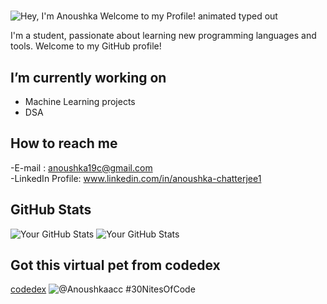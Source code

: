 #
<img src="https://readme-typing-svg.demolab.com?font=Operator+Mono&size=37&duration=2800&pause=2000&color=FAFAFA&center=true&vCenter=true&width=940&height=50&lines=Hello%2C+ my+name+is+Anoushka+Chatterjee!" align="middle" alt="Hey, I'm Anoushka Welcome to my Profile! animated typed out">

I'm a student, passionate about learning new programming languages and tools. Welcome to my GitHub profile!

##  I’m currently working on

- Machine Learning projects
- DSA

## How to reach me

-E-mail : anoushka19c@gmail.com\
-LinkedIn Profile: www.linkedin.com/in/anoushka-chatterjee1

##  GitHub Stats

![Your GitHub Stats](https://github-readme-activity-graph.vercel.app/graph?username=anoushkaacc&radius=16&theme=github-dark&area=true&order=5&hide_border=true)
![Your GitHub Stats](https://github-readme-stats.vercel.app/api?username=anoushkaacc&show_icons=true&theme=radical)

## Got this virtual pet from codedex
[codedex](https://www.codedex.io/@Anoushkaacc)
  ![@Anoushkaacc #30NitesOfCode](https://www.codedex.io/api/petStatus?user=Anoushkaacc)
